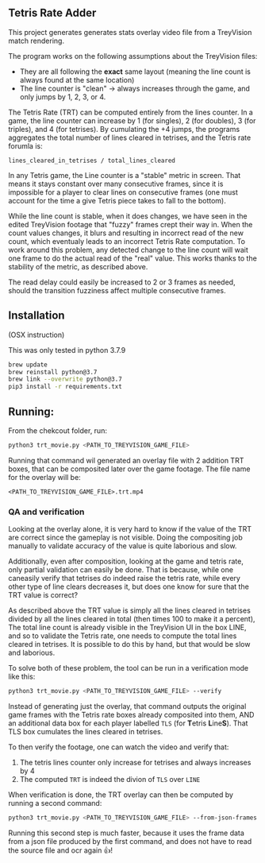 ## Tetris Rate Adder

This project generates generates stats overlay video file from a TreyVision match rendering.

The program works on the following assumptions about the TreyVision files:
* They are all following the **exact** same layout (meaning the line count is always found at the same location)
* The line counter is "clean" -> always increases through the game, and only jumps by 1, 2, 3, or 4.

The Tetris Rate (TRT) can be computed entirely from the lines counter. In a game, the line counter can increase by 1 (for singles), 2 (for doubles), 3 (for triples), and 4 (for tetrises). By cumulating the +4 jumps, the programs aggregates the total number of lines cleared in tetrises, and the Tetris rate forumla is:
```
lines_cleared_in_tetrises / total_lines_cleared
```

In any Tetris game, the Line counter is a "stable" metric in screen. That means it stays constant over many consecutive frames, since it is impossible for a player to clear lines on consecutive frames (one must account for the time a give Tetris piece takes to fall to the bottom).

While the line count is stable, when it does changes, we have seen in the edited TreyVision footage that "fuzzy" frames crept their way in. When the count values changes, it blurs and resulting in incorrect read of the new count, which eventualy leads to an incorrect Tetris Rate computation. To work around this problem, any detected change to the line count will wait one frame to do the actual read of the "real" value. This works thanks to the stability of the metric, as described above.

The read delay could easily be increased to 2 or 3 frames as needed, should the transition fuzziness affect multiple consecutive frames.


## Installation

(OSX instruction)

This was only tested in python 3.7.9

```bash
brew update
brew reinstall python@3.7
brew link --overwrite python@3.7
pip3 install -r requirements.txt
```

## Running:

From the chekcout folder, run:

```bash
python3 trt_movie.py <PATH_TO_TREYVISION_GAME_FILE>
```

Running that command wil generated an overlay file with 2 addition TRT boxes, that can be composited later over the game footage. The file name for the overlay will be:
```
<PATH_TO_TREYVISION_GAME_FILE>.trt.mp4
```

### QA and verification

Looking at the overlay alone, it is very hard to know if the value of the TRT are correct since the gameplay is not visible. Doing the compositing job manually to validate accuracy of the value is quite laborious and slow.

Additionally, even after composition, looking at the game and tetris rate, only partial validation can easily be done. That is because, while one caneasily verify that tetrises do indeed raise the tetris rate, while every other type of line clears  decreases it, but does one know for sure that the TRT value is correct?

As described above the TRT value is simply all the lines cleared in tetrises divided by all the lines cleared in total (then times 100 to make it a percent), The total line count is already visible in the TreyVision UI in the box LINE, and so to validate the Tetris rate, one needs to compute the total lines cleared in tetrises. It is possible to do this by hand, but that would be slow and laborious.

To solve both of these problem, the tool can be run in a verification mode like this:
```bash
python3 trt_movie.py <PATH_TO_TREYVISION_GAME_FILE> --verify
```

Instead of generating just the overlay, that command outputs the original game frames with the Tetris rate boxes already composited into them, AND an additional data box for each player labelled `TLS` (for **T**etris **L**ine**S**). That TLS box cumulates the lines cleared in tetrises.

To then verify the footage, one can watch the video and verify that:
1. The tetris lines counter only increase for tetrises and always increases by 4
2. The computed `TRT` is indeed the divion of `TLS` over `LINE`


When verification is done, the TRT overlay can then be computed by running a second command:
```bash
python3 trt_movie.py <PATH_TO_TREYVISION_GAME_FILE> --from-json-frames
```

Running this second step is much faster, because it uses the frame data from a json file produced by the first command, and does not have to read the source file and ocr again 👍!

